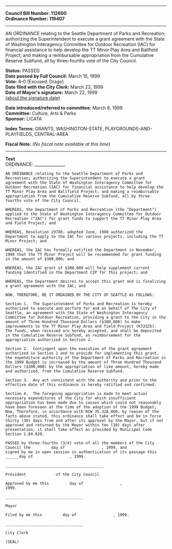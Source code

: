 * * * * *  
  
**Council Bill Number: [](#h0)[](#h2)112600**   
**Ordinance Number: 119407**  
  
* * * * *  
  
AN ORDINANCE relating to the Seattle Department of Parks and Recreation; authorizing the Superintendent to execute a grant agreement with the State of Washington Interagency Committee for Outdoor Recreation (IAC) for financial assistance to help develop the TT Minor Play Area and Ballfield Project; and making a reimbursable appropriation from the Cumulative Reserve Subfund, all by three-fourths vote of the City Council.  
  
**Status:** PASSED   
**Date passed by Full Council:** March 15, 1999   
**Vote:** 8-0 (Excused: Drago)   
**Date filed with the City Clerk:** March 23, 1999   
**Date of Mayor's signature:** March 22, 1999   
[(about the signature date)](/~public/approvaldate.htm)   
  
  
**Date introduced/referred to committee:** March 8, 1999   
**Committee:** Culture, Arts & Parks   
**Sponsor:** LICATA   
  
**Index Terms:** GRANTS, WASHINGTON-STATE, PLAYGROUNDS-AND-PLAYFIELDS, CENTRAL-AREA  
  
**Fiscal Note:** *(No fiscal note available at this time)*  
  
* * * * *  
  
**Text**  
    ORDINANCE: _______________  
  
    AN ORDINANCE relating to the Seattle Department of Parks and  
    Recreation; authorizing the Superintendent to execute a grant  
    agreement with the State of Washington Interagency Committee for  
    Outdoor Recreation (IAC) for financial assistance to help develop the  
    TT Minor Play Area and Ballfield Project; and making a reimbursable  
    appropriation from the Cumulative Reserve Subfund, all by three-  
    fourths vote of the City Council.  
  
    WHEREAS, the Department of Parks and Recreation (the "Department")  
    applied to the State of Washington Interagency Committee for Outdoor  
    Recreation ("IAC") for grant funds to support the TT Minor Play Area  
    and Field Project; and  
  
    WHEREAS, Resolution 29780, adopted June, 1998 authorized the  
    Department to apply to the IAC for various projects, including the TT  
    Minor Project; and  
  
    WHEREAS, the IAC has formally notified the Department in November,  
    1998 that the TT Minor Project will be recommended for grant funding  
    in the amount of $300,000; and  
  
    WHEREAS, the IAC grant of $300,000 will help supplement current  
    funding identified in the Department CIP for this project; and  
  
    WHEREAS, the Department desires to accept this grant and is finalizing  
    a grant agreement with the IAC; and  
  
    NOW, THEREFORE, BE IT ORDAINED BY THE CITY OF SEATTLE AS FOLLOWS:  
  
    Section 1.  The Superintendent of Parks and Recreation is hereby  
    authorized to execute and perform for and on behalf of The City of  
    Seattle, an agreement with the State of Washington Interagency  
    Committee for Outdoor Recreation, providing a grant to the City in the  
    amount of Three Hundred Thousand Dollars ($300,000) to make  
    improvements to the TT Minor Play Area and field Project (K73325).  
    The funds, when received are hereby accepted, and shall be deposited  
    in the Cumulative Reserve Subfund, as reimbursement for the  
    appropriation authorized in Section 2.  
  
    Section 2.  Contingent upon the execution of the grant agreement  
    authorized in Section 1 and to provide for implementing this grant,  
    the expenditure authority of the Department of Parks and Recreation in  
    the 1999 Budget is increased by the amount of Three Hundred Thousand  
    Dollars ($300,000) by the appropriation of like amount, hereby made  
    and authorized, from the Cumulative Reserve Subfund.  
  
    Section 3.  Any act consistent with the authority and prior to the  
    effective date of this ordinance is hereby ratified and confirmed.  
  
    Section 4.  The foregoing appropriation is made to meet actual  
    necessary expenditures of the City for which insufficient  
    appropriation has been made due to causes which could not reasonably  
    have been foreseen at the time of the adoption of the 1999 Budget;  
    Now, Therefore, in accordance with RCW 35.32A.060, by reason of the  
    facts above stated, this ordinance shall take effect and be in force  
    thirty (30) days from and after its approval by the Mayor, but if not  
    approved and returned by the Mayor within ten (10) days after  
    presentation, it shall take effect as provided by Municipal Code  
    Section 1.04.020.  
  
    PASSED by three-fourths (3/4) vote of all the members of the City  
    Council the         day of                , 1999, and  
    signed by me in open session in authentication of its passage this  
    ______day of                , 1999.  
  
    ___________________________________________  
  
    President             of the City Council  
  
    Approved by me this         day of                ,  
    1999.  
  
    __________________________________  
  
    Mayor  
  
    Filed by me this         day of                , 1999.  
  
    __________________________________  
  
    City Clerk  
  
    (SEAL)  
